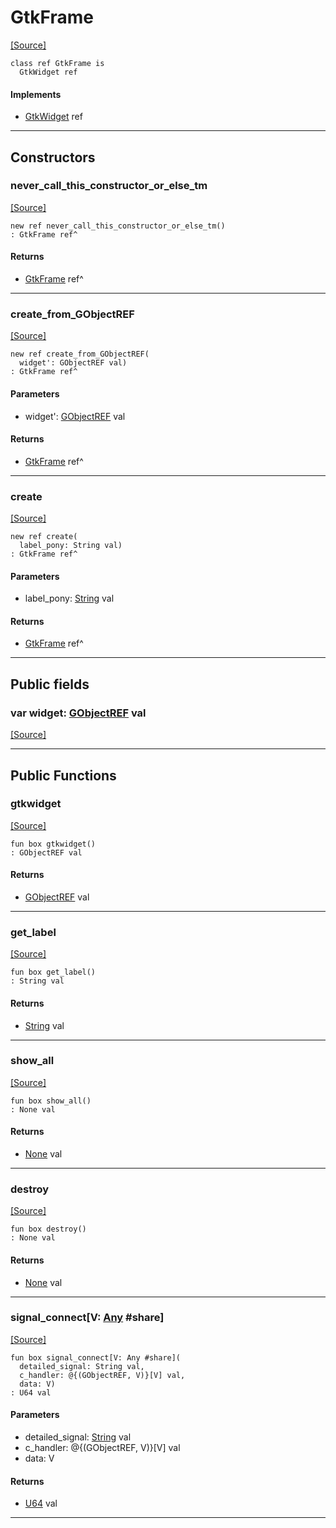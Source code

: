 # GtkFrame
<span class="source-link">[[Source]](src/gtk3/GtkFrame.md#L6)</span>
```pony
class ref GtkFrame is
  GtkWidget ref
```

#### Implements

* [GtkWidget](gtk3-GtkWidget.md) ref

---

## Constructors

### never_call_this_constructor_or_else_tm
<span class="source-link">[[Source]](src/gtk3/GtkFrame.md#L10)</span>


```pony
new ref never_call_this_constructor_or_else_tm()
: GtkFrame ref^
```

#### Returns

* [GtkFrame](gtk3-GtkFrame.md) ref^

---

### create_from_GObjectREF
<span class="source-link">[[Source]](src/gtk3/GtkFrame.md#L13)</span>


```pony
new ref create_from_GObjectREF(
  widget': GObjectREF val)
: GtkFrame ref^
```
#### Parameters

*   widget': [GObjectREF](gtk3-..-gobject-GObjectREF.md) val

#### Returns

* [GtkFrame](gtk3-GtkFrame.md) ref^

---

### create
<span class="source-link">[[Source]](src/gtk3/GtkFrame.md#L17)</span>


```pony
new ref create(
  label_pony: String val)
: GtkFrame ref^
```
#### Parameters

*   label_pony: [String](builtin-String.md) val

#### Returns

* [GtkFrame](gtk3-GtkFrame.md) ref^

---

## Public fields

### var widget: [GObjectREF](gtk3-..-gobject-GObjectREF.md) val
<span class="source-link">[[Source]](src/gtk3/GtkFrame.md#L7)</span>



---

## Public Functions

### gtkwidget
<span class="source-link">[[Source]](src/gtk3/GtkFrame.md#L9)</span>


```pony
fun box gtkwidget()
: GObjectREF val
```

#### Returns

* [GObjectREF](gtk3-..-gobject-GObjectREF.md) val

---

### get_label
<span class="source-link">[[Source]](src/gtk3/GtkFrame.md#L21)</span>


```pony
fun box get_label()
: String val
```

#### Returns

* [String](builtin-String.md) val

---

### show_all
<span class="source-link">[[Source]](src/gtk3/GtkWidget.md#L4)</span>


```pony
fun box show_all()
: None val
```

#### Returns

* [None](builtin-None.md) val

---

### destroy
<span class="source-link">[[Source]](src/gtk3/GtkWidget.md#L10)</span>


```pony
fun box destroy()
: None val
```

#### Returns

* [None](builtin-None.md) val

---

### signal_connect\[V: [Any](builtin-Any.md) #share\]
<span class="source-link">[[Source]](src/gtk3/GtkWidget.md#L13)</span>


```pony
fun box signal_connect[V: Any #share](
  detailed_signal: String val,
  c_handler: @{(GObjectREF, V)}[V] val,
  data: V)
: U64 val
```
#### Parameters

*   detailed_signal: [String](builtin-String.md) val
*   c_handler: @{(GObjectREF, V)}[V] val
*   data: V

#### Returns

* [U64](builtin-U64.md) val

---

